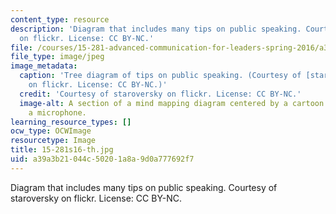 ```yaml
---
content_type: resource
description: 'Diagram that includes many tips on public speaking. Courtesy of staroversky
  on flickr. License: CC BY-NC.'
file: /courses/15-281-advanced-communication-for-leaders-spring-2016/a39a3b21044c50201a8a9d0a777692f7_15-281s16-th.jpg
file_type: image/jpeg
image_metadata:
  caption: 'Tree diagram of tips on public speaking. (Courtesy of [staroversky](https://www.flickr.com/photos/26629511@N07/8227280211/)
    on flickr. License: CC BY-NC.)'
  credit: 'Courtesy of staroversky on flickr. License: CC BY-NC.'
  image-alt: A section of a mind mapping diagram centered by a cartoon guy holding
    a microphone.
learning_resource_types: []
ocw_type: OCWImage
resourcetype: Image
title: 15-281s16-th.jpg
uid: a39a3b21-044c-5020-1a8a-9d0a777692f7
---
```

Diagram that includes many tips on public speaking. Courtesy of staroversky on flickr. License: CC BY-NC.


